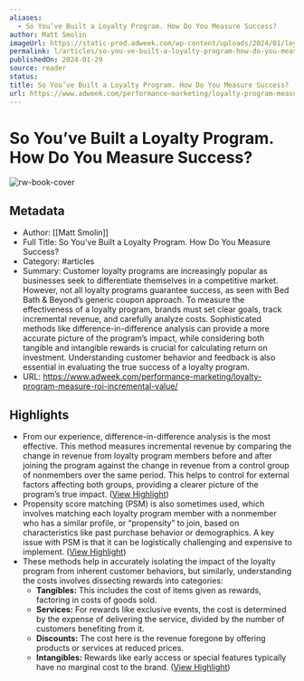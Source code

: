 ```yaml
---
aliases:
  - So You’ve Built a Loyalty Program. How Do You Measure Success?
author: Matt Smolin
imageUrl: https://static-prod.adweek.com/wp-content/uploads/2024/01/loyalty-program-measure-success-2024-600x315.jpg
permalink: l/articles/so-you-ve-built-a-loyalty-program-how-do-you-measure-success
publishedOn: 2024-01-29
source: reader
status: 
title: So You’ve Built a Loyalty Program. How Do You Measure Success?
url: https://www.adweek.com/performance-marketing/loyalty-program-measure-roi-incremental-value/
---
```

# So You’ve Built a Loyalty Program. How Do You Measure Success?

![rw-book-cover](https://static-prod.adweek.com/wp-content/uploads/2024/01/loyalty-program-measure-success-2024-600x315.jpg)

## Metadata

- Author: [[Matt Smolin]]
- Full Title: So You’ve Built a Loyalty Program. How Do You Measure Success?
- Category: #articles
- Summary: Customer loyalty programs are increasingly popular as businesses seek to differentiate themselves in a competitive market. However, not all loyalty programs guarantee success, as seen with Bed Bath & Beyond’s generic coupon approach. To measure the effectiveness of a loyalty program, brands must set clear goals, track incremental revenue, and carefully analyze costs. Sophisticated methods like difference-in-difference analysis can provide a more accurate picture of the program’s impact, while considering both tangible and intangible rewards is crucial for calculating return on investment. Understanding customer behavior and feedback is also essential in evaluating the true success of a loyalty program.
- URL: https://www.adweek.com/performance-marketing/loyalty-program-measure-roi-incremental-value/

## Highlights

- From our experience, difference-in-difference analysis is the most effective. This method measures incremental revenue by comparing the change in revenue from loyalty program members before and after joining the program against the change in revenue from a control group of nonmembers over the same period. This helps to control for external factors affecting both groups, providing a clearer picture of the program’s true impact. ([View Highlight](https://read.readwise.io/read/01hs9acmshzprtk7sabmz2sf6f))
- Propensity score matching (PSM) is also sometimes used, which involves matching each loyalty program member with a nonmember who has a similar profile, or “propensity” to join, based on characteristics like past purchase behavior or demographics. A key issue with PSM is that it can be logistically challenging and expensive to implement. ([View Highlight](https://read.readwise.io/read/01hs9abyy2vj1vh56v2kcxq3ga))
- These methods help in accurately isolating the impact of the loyalty program from inherent customer behaviors, but similarly, understanding the costs involves dissecting rewards into categories:
  - **Tangibles:** This includes the cost of items given as rewards, factoring in costs of goods sold.
  - **Services:** For rewards like exclusive events, the cost is determined by the expense of delivering the service, divided by the number of customers benefiting from it.
  - **Discounts:** The cost here is the revenue foregone by offering products or services at reduced prices.
  - **Intangibles:** Rewards like early access or special features typically have no marginal cost to the brand. ([View Highlight](https://read.readwise.io/read/01hs9adawa94k9w3wj2yqqjhax))
